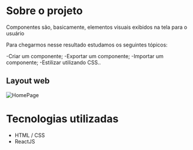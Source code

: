 
# Sobre o projeto

Componentes são, basicamente, elementos visuais exibidos na tela para o usuário

Para chegarmos nesse resultado estudamos os seguintes tópicos:

-Criar um componente;
-Exportar um componente;
-Importar um componente;
-Estilizar utilizando CSS..

## Layout web

![HomePage](https://user-images.githubusercontent.com/69418670/121911124-d8289180-cd05-11eb-8d2c-85efce610ddc.png)

# Tecnologias utilizadas
- HTML / CSS 
- ReactJS


